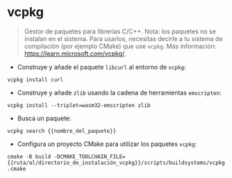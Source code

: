 # vcpkg

> Gestor de paquetes para librerías C/C++.
> Nota: los paquetes no se instalan en el sistema. Para usarlos, necesitas decirle a tu sistema de compilación (por ejemplo CMake) que use `vcpkg`.
> Más información: <https://learn.microsoft.com/vcpkg/>.

- Construye y añade el paquete `libcurl` al entorno de `vcpkg`:

`vcpkg install curl`

- Construye y añade `zlib` usando la cadena de herramientas `emscripten`:

`vcpkg install --triplet=wasm32-emscripten zlib`

- Busca un paquete:

`vcpkg search {{nombre_del_paquete}}`

- Configura un proyecto CMake para utilizar los paquetes `vcpkg`:

`cmake -B build -DCMAKE_TOOLCHAIN_FILE={{ruta/al/directorio_de_instalación_vcpkg}}/scripts/buildsystems/vcpkg.cmake`
